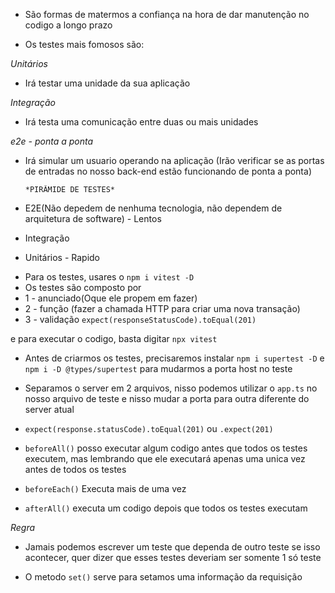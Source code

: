 - São formas de matermos a confiança na hora de dar manutenção no codigo a longo prazo

- Os testes mais fomosos são:

_Unitários_

- Irá testar uma unidade da sua aplicação

_Integração_

- Irá testa uma comunicação entre duas ou mais unidades

_e2e - ponta a ponta_

- Irá simular um usuario operando na aplicação (Irão verificar se as portas de entradas no nosso back-end estão funcionando de ponta a ponta)

      *PIRÂMIDE DE TESTES*

- E2E(Não depedem de nenhuma tecnologia, não dependem de arquitetura de software) - Lentos

- Integração

- Unitários - Rapido

* Para os testes, usares o `npm i vitest -D`
* Os testes são composto por
* 1 - anunciado(Oque ele propem em fazer)
* 2 - função (fazer a chamada HTTP para criar uma nova transação)
* 3 - validação `expect(responseStatusCode).toEqual(201)`

e para executar o codigo, basta digitar `npx vitest`

- Antes de criarmos os testes, precisaremos instalar `npm i supertest -D` e `npm i -D @types/supertest` para mudarmos a porta host no teste

* Separamos o server em 2 arquivos, nisso podemos utilizar o `app.ts` no nosso arquivo de teste e nisso mudar a porta para outra diferente do server atual

* `expect(response.statusCode).toEqual(201)` ou `.expect(201)`

* `beforeAll()` posso executar algum codigo antes que todos os testes executem, mas lembrando que ele executará apenas uma unica vez antes de todos os testes

* `beforeEach()` Executa mais de uma vez

* `afterAll()` executa um codigo depois que todos os testes executam

*Regra*
* Jamais podemos escrever um teste que dependa de outro teste se isso acontecer, quer dizer que esses testes deveriam ser somente 1 só teste


* O metodo `set()` serve para setamos uma informação da requisição
